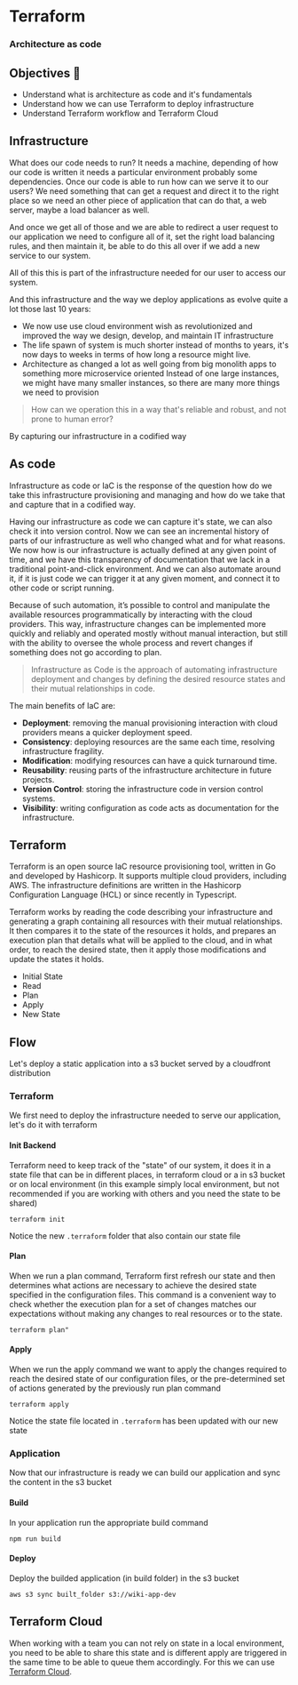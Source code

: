 # Terraform 

### Architecture as code


## Objectives 🎯

- Understand what is architecture as code and it's fundamentals
- Understand how we can use Terraform to deploy infrastructure
- Understand Terraform workflow and Terraform Cloud


## Infrastructure

What does our code needs to run? It needs a machine, depending of how our code is written it needs a particular environment probably some dependencies. Once our code is able to run how can we serve it to our users? We need something that can get a request and direct it to the right place so we need an other piece of application that can do that, a web server, maybe a load balancer as well.

And once we get all of those and we are able to redirect a user request to our application we need to configure all of it, set the right load balancing rules, and then maintain it, be able to do this all over if we add a new service to our system.

All of this this is part of the infrastructure needed for our user to access our system. 

And this infrastructure and the way we deploy applications as evolve quite a lot those last 10 years:
- We now use use cloud environment wish as revolutionized and improved the way we design, develop, and maintain IT infrastructure
- The life spawn of system is much shorter instead of months to years, it's now days to weeks in terms of how long a resource might live.
- Architecture as changed a lot as well going from big monolith apps to something more microservice oriented Instead of one large instances, we might have many smaller instances, so there are many more things we need to provision

> How can we operation this in a way that's reliable and robust, and not prone to human error?

By capturing our infrastructure in a codified way


## As code

Infrastructure as code or IaC is the response of the question how do we take this infrastructure provisioning and managing and how do we take that and capture that in a codified way.

Having our infrastructure as code we can capture it's state, we can also check it into version control. Now we can see an incremental history of parts of our infrastructure as well who changed what and for what reasons. We now how is our infrastructure is actually defined at any given point of time, and we have this transparency of documentation that we lack in a traditional point-and-click environment. And we can also automate around it, if it is just code we can trigger it at any given moment, and connect it to other code or script running.

Because of such automation, it’s possible to control and manipulate the available resources programmatically by interacting with the cloud providers. This way, infrastructure changes can be implemented more quickly and reliably and operated mostly without manual interaction, but still with the ability to oversee the whole process and revert changes if something does not go according to plan.

>Infrastructure as Code is the approach of automating infrastructure deployment and changes by defining the desired resource states and their mutual relationships in code.

The main benefits of IaC are:

- **Deployment**: removing the manual provisioning interaction with cloud providers means a quicker deployment speed.
- **Consistency**: deploying resources are the same each time, resolving infrastructure fragility.
- **Modification**: modifying resources can have a quick turnaround time.
- **Reusability**: reusing parts of the infrastructure architecture in future projects.
- **Version Control**: storing the infrastructure code in version control systems.
- **Visibility**: writing configuration as code acts as documentation for the infrastructure.


## Terraform 

Terraform is an open source IaC resource provisioning tool, written in Go and developed by Hashicorp. It supports multiple cloud providers, including AWS. The infrastructure definitions are written in the Hashicorp Configuration Language (HCL) or since recently in Typescript.

Terraform works by reading the code describing your infrastructure and generating a graph containing all resources with their mutual relationships. It then compares it to the state of the resources it holds, and prepares an execution plan that details what will be applied to the cloud, and in what order, to reach the desired state, then it apply those modifications and update the states it holds.

- Initial State
- Read
- Plan
- Apply 
- New State

## Flow 

Let's deploy a static application into a s3 bucket served by a cloudfront distribution

### Terraform
We first need to deploy the infrastructure needed to serve our application, let's do it with terraform

#### Init Backend
Terraform need to keep track of the "state" of our system, it does it in a state file that can be in different places, in terraform cloud or a in s3 bucket or on local environment (in this example simply local environment, but not recommended if you are working with others and you need the state to be shared)
```
terraform init
```
Notice the new ```.terraform``` folder that also contain our state file

#### Plan
When we run a plan command, Terraform first refresh our state and then determines what actions are necessary to achieve the desired state specified in the configuration files.
This command is a convenient way to check whether the execution plan for a set of changes matches our expectations without making any changes to real resources or to the state. 

```
terraform plan" 
```

#### Apply 
When we run the apply command we want to apply the changes required to reach the desired state of our configuration files, or the pre-determined set of actions generated by the previously run plan command
```
terraform apply 
```
Notice the state file located in ```.terraform``` has been updated with our new state


### Application
Now that our infrastructure is ready we can build our application and sync the content in the s3 bucket
#### Build
In your application run the appropriate build command
```
npm run build
```

#### Deploy 
Deploy the builded application (in build folder) in the s3 bucket
```
aws s3 sync built_folder s3://wiki-app-dev
```


## Terraform Cloud
When working with a team you can not rely on state in a local environment, you need to be able to share this state and is different apply are triggered in the same time to be able to queue them accordingly.
For this we can use [Terraform Cloud](https://www.terraform.io/cloud).